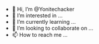 - 👋 Hi, I’m @Yonitechacker
- 👀 I’m interested in ...
- 🌱 I’m currently learning ...
- 💞️ I’m looking to collaborate on ...
- 📫 How to reach me ...

<!---
Yonitechacker/Yonitechacker is a ✨ special ✨ repository because its `README.md` (this file) appears on your GitHub profile.
You can click the Preview link to take a look at your changes.
--->
